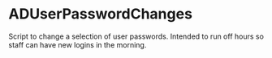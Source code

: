# ADUserPasswordChanges
Script to change a selection of user passwords. 
Intended to run off hours so staff can have new logins in the morning.
